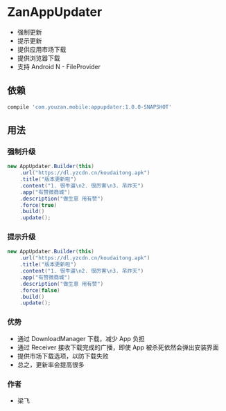 ZanAppUpdater
===

* 强制更新
* 提示更新
* 提供应用市场下载
* 提供浏览器下载
* 支持 Android N - FileProvider

依赖
---

```groovy
compile 'com.youzan.mobile:appupdater:1.0.0-SNAPSHOT'
```

用法
---

### 强制升级

```java
new AppUpdater.Builder(this)
    .url("https://dl.yzcdn.cn/koudaitong.apk")
    .title("版本更新啦")
    .content("1. 很牛逼\n2. 很厉害\n3. 吊炸天")
    .app("有赞微商城")
    .description("做生意 用有赞")
    .force(true)
    .build()
    .update();
```

### 提示升级

```java
new AppUpdater.Builder(this)
    .url("https://dl.yzcdn.cn/koudaitong.apk")
    .title("版本更新啦")
    .content("1. 很牛逼\n2. 很厉害\n3. 吊炸天")
    .app("有赞微商城")
    .description("做生意 用有赞")
    .force(false)
    .build()
    .update();
```

### 优势

* 通过 DownloadManager 下载，减少 App 负担
* 通过 Receiver 接收下载完成的广播，即使 App 被杀死依然会弹出安装界面
* 提供市场下载选项，以防下载失败
* 总之，更新率会提高很多

### 作者

* 梁飞
